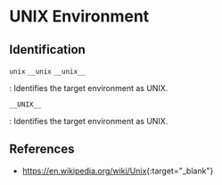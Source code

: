 # UNIX Environment

## Identification

`unix`
`__unix`
`__unix__`

:   Identifies the target environment as UNIX.

`__UNIX__`

:   Identifies the target environment as UNIX.

## References

- <https://en.wikipedia.org/wiki/Unix>{:target="_blank"}
